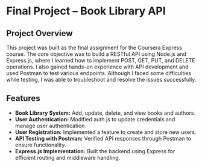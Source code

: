 # Final Project – Book Library API

## Project Overview
This project was built as the final assignment for the Coursera Express course. The core objective was to build a RESTful API using Node.js and Express.js, where I learned how to implement POST, GET, PUT, and DELETE operations. I also gained hands-on experience with API development and used Postman to test various endpoints. Although I faced some difficulties while testing, I was able to troubleshoot and resolve the issues successfully.

## Features
- **Book Library System:** Add, update, delete, and view books and authors.
- **User Authentication:** Modified auth.js to update credentials and manage user authentication.
- **User Registration:** Implemented a feature to create and store new users.
- **API Testing with Postman:** Verified API responses through Postman to ensure functionality.
- **Express.js Implementation:** Built the backend using Express for efficient routing and middleware handling.
